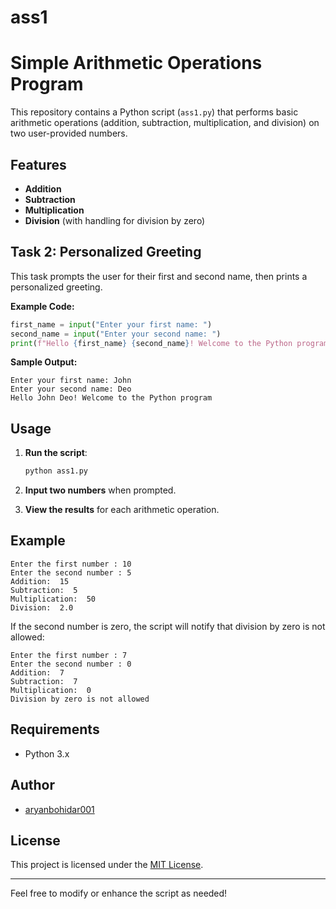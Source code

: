 # ass1

# Simple Arithmetic Operations Program

This repository contains a Python script (`ass1.py`) that performs basic arithmetic operations (addition, subtraction, multiplication, and division) on two user-provided numbers.

## Features

- **Addition**
- **Subtraction**
- **Multiplication**
- **Division** (with handling for division by zero)

## Task 2: Personalized Greeting

This task prompts the user for their first and second name, then prints a personalized greeting.

**Example Code:**
```python
first_name = input("Enter your first name: ")
second_name = input("Enter your second name: ")
print(f"Hello {first_name} {second_name}! Welcome to the Python program")
```

**Sample Output:**
```
Enter your first name: John
Enter your second name: Deo
Hello John Deo! Welcome to the Python program
```

## Usage

1. **Run the script**:

   ```bash
   python ass1.py
   ```

2. **Input two numbers** when prompted.

3. **View the results** for each arithmetic operation.

## Example

```
Enter the first number : 10
Enter the second number : 5
Addition:  15
Subtraction:  5
Multiplication:  50
Division:  2.0
```

If the second number is zero, the script will notify that division by zero is not allowed:

```
Enter the first number : 7
Enter the second number : 0
Addition:  7
Subtraction:  7
Multiplication:  0
Division by zero is not allowed
```

## Requirements

- Python 3.x

## Author

- [aryanbohidar001](https://github.com/aryanbohidar001)

## License

This project is licensed under the [MIT License](LICENSE).

---
Feel free to modify or enhance the script as needed!
